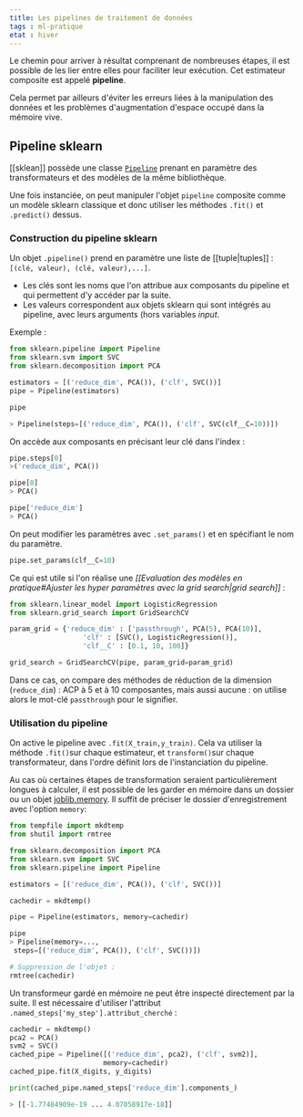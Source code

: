 ```yaml
---
title: Les pipelines de traitement de données
tags : ml-pratique
etat : hiver
---
```


Le chemin pour arriver à résultat comprenant de nombreuses étapes, il est possible de les lier entre elles pour faciliter leur exécution. Cet estimateur composite est appelé **pipeline**.

Cela permet par ailleurs d'éviter les erreurs liées à la manipulation des données et les problèmes d'augmentation d'espace occupé dans la mémoire vive.

## Pipeline sklearn

[[sklean]] possède une classe [`Pipeline`](https://scikit-learn.org/stable/modules/compose.html#pipeline) prenant en paramètre des transformateurs et des modèles de la même bibliothèque. 

Une fois instanciée, on peut manipuler l'objet `pipeline` composite comme un modèle sklearn classique et donc utiliser les méthodes `.fit()` et `.predict()` dessus. 

### Construction du pipeline sklearn

Un objet `.pipeline()` prend en paramètre une liste de [[tuple\|tuples]] : `[(clé, valeur), (clé, valeur),...]`. 

- Les clés sont les noms que l'on attribue aux composants du pipeline et qui permettent d'y accéder par la suite.
- Les valeurs correspondent aux objets sklearn qui sont intégrés au pipeline, avec leurs arguments (hors variables *input*.

Exemple :

```python
from sklearn.pipeline import Pipeline
from sklearn.svm import SVC
from sklearn.decomposition import PCA

estimators = [('reduce_dim', PCA()), ('clf', SVC())]
pipe = Pipeline(estimators)

pipe

> Pipeline(steps=[('reduce_dim', PCA()), ('clf', SVC(clf__C=10))])
````

On accède aux composants en précisant leur clé dans l'index :

```python
pipe.steps[0]
>('reduce_dim', PCA())

pipe[0]
> PCA()

pipe['reduce_dim']
> PCA()
````

On peut modifier les paramètres avec `.set_params()` et en spécifiant le nom du paramètre.

```python
pipe.set_params(clf__C=10)
````

Ce qui est utile si l'on réalise une *[[Evaluation des modèles en pratique#Ajuster les hyper paramètres avec la grid search\|grid search]]* :

```python
from sklearn.linear_model import LogisticRegression
from sklearn.grid_search import GridSearchCV

param_grid = {'reduce_dim' : ['passthrough', PCA(5), PCA(10)],
                  'clf' : [SVC(), LogisticRegression()],
                  'clf__C' : [0.1, 10, 100]}

grid_search = GridSearchCV(pipe, param_grid=param_grid)
````

Dans ce cas, on compare des méthodes de réduction de la dimension (`reduce_dim`) : ACP à 5 et à 10 composantes, mais aussi aucune : on utilise alors le mot-clé `passthrough` pour le signifier.

### Utilisation du pipeline

On active le pipeline avec `.fit(X_train,y_train)`. Cela va utiliser la méthode `.fit()`sur chaque estimateur, et `transform()`sur chaque transformateur, dans l'ordre définit lors de l'instanciation du pipeline.

Au cas où certaines étapes de transformation seraient particulièrement longues à calculer, il est possible de les garder en mémoire dans un dossier ou un objet [joblib.memory](https://joblib.readthedocs.io/en/latest/auto_examples/memory_basic_usage.html). Il suffit de préciser le dossier d'enregistrement avec l'option `memory`:

```python
from tempfile import mkdtemp
from shutil import rmtree

from sklearn.decomposition import PCA
from sklearn.svm import SVC
from sklearn.pipeline import Pipeline

estimators = [('reduce_dim', PCA()), ('clf', SVC())]

cachedir = mkdtemp()

pipe = Pipeline(estimators, memory=cachedir)

pipe
> Pipeline(memory=...,
 steps=[('reduce_dim', PCA()), ('clf', SVC())])

# Suppression de l'objet :
rmtree(cachedir)
````

Un transformeur gardé en mémoire ne peut être inspecté directement par la suite. Il est nécessaire d'utiliser l'attribut `.named_steps['my_step'].attribut_cherché` :

```python
cachedir = mkdtemp()
pca2 = PCA()
svm2 = SVC()
cached_pipe = Pipeline([('reduce_dim', pca2), ('clf', svm2)],
                       memory=cachedir)
cached_pipe.fit(X_digits, y_digits)

print(cached_pipe.named_steps['reduce_dim'].components_)

> [[-1.77484909e-19 ... 4.07058917e-18]]